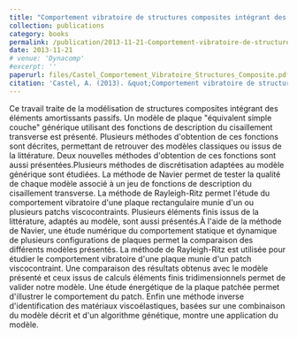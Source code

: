 ```yaml
---
title: "Comportement vibratoire de structures composites intégrant des éléments amortissants"
collection: publications
category: books
permalink: /publication/2013-11-21-Comportement-vibratoire-de-structures-composites
date: 2013-11-21
# venue: 'Dynacomp'
#excerpt: ''
paperurl: files/Castel_Comportement_Vibratoire_Structures_Composite.pdf
citation: 'Castel, A. (2013). &quot;Comportement vibratoire de structures composites intégrant des éléments amortissants.&quot; <i>Université de Bourgogne, Ecole Doctorale SPIM</i>.'
---
```


Ce travail traite de la modélisation de structures composites intégrant des éléments amortissants passifs. Un modèle de plaque &quot;équivalent simple couche&quot; générique utilisant des fonctions de description du cisaillement transverse est présenté. Plusieurs méthodes d&apos;obtention de ces fonctions sont décrites, permettant de retrouver des modèles classiques ou issus de la littérature. Deux nouvelles méthodes d&apos;obtention de ces fonctions sont aussi présentées.Plusieurs méthodes de discrétisation adaptées au modèle générique sont étudiées. La méthode de Navier permet de tester la qualité de chaque modèle associé à un jeu de fonctions de description du cisaillement transverse. La méthode de Rayleigh-Ritz permet l&apos;étude du comportement vibratoire d&apos;une plaque rectangulaire munie d&apos;un ou plusieurs patchs viscocontraints. Plusieurs éléments finis issus de la littérature, adaptés au modèle, sont aussi présentés.À l&apos;aide de la méthode de Navier, une étude numérique du comportement statique et dynamique de plusieurs configurations de plaques permet la comparaison des différents modèles présentés. La méthode de Rayleigh-Ritz est utilisée pour étudier le comportement vibratoire d&apos;une plaque munie d&apos;un patch viscocontraint. Une comparaison des résultats obtenus avec le modèle présenté et ceux issus de calculs éléments finis tridimensionnels permet de valider notre modèle. Une étude énergétique de la plaque patchée permet d&apos;illustrer le comportement du patch. Enfin une méthode inverse d&apos;identification des matériaux viscoélastiques, basées sur une combinaison du modèle décrit et d&apos;un algorithme génétique, montre une application du modèle. 
